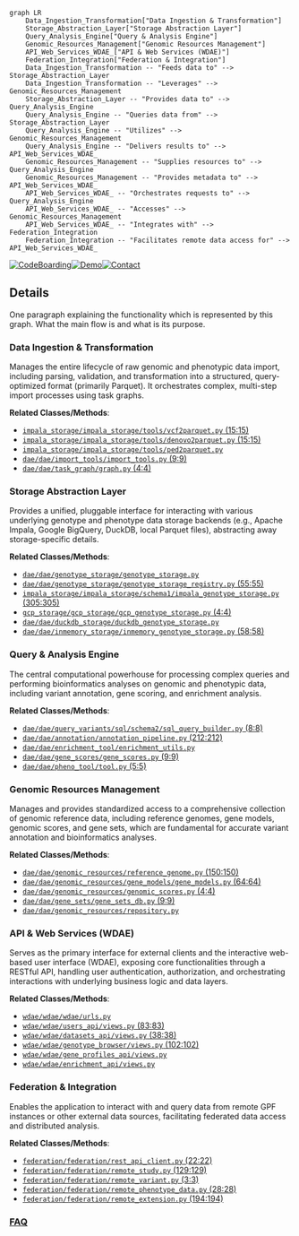 ```mermaid
graph LR
    Data_Ingestion_Transformation["Data Ingestion & Transformation"]
    Storage_Abstraction_Layer["Storage Abstraction Layer"]
    Query_Analysis_Engine["Query & Analysis Engine"]
    Genomic_Resources_Management["Genomic Resources Management"]
    API_Web_Services_WDAE_["API & Web Services (WDAE)"]
    Federation_Integration["Federation & Integration"]
    Data_Ingestion_Transformation -- "Feeds data to" --> Storage_Abstraction_Layer
    Data_Ingestion_Transformation -- "Leverages" --> Genomic_Resources_Management
    Storage_Abstraction_Layer -- "Provides data to" --> Query_Analysis_Engine
    Query_Analysis_Engine -- "Queries data from" --> Storage_Abstraction_Layer
    Query_Analysis_Engine -- "Utilizes" --> Genomic_Resources_Management
    Query_Analysis_Engine -- "Delivers results to" --> API_Web_Services_WDAE_
    Genomic_Resources_Management -- "Supplies resources to" --> Query_Analysis_Engine
    Genomic_Resources_Management -- "Provides metadata to" --> API_Web_Services_WDAE_
    API_Web_Services_WDAE_ -- "Orchestrates requests to" --> Query_Analysis_Engine
    API_Web_Services_WDAE_ -- "Accesses" --> Genomic_Resources_Management
    API_Web_Services_WDAE_ -- "Integrates with" --> Federation_Integration
    Federation_Integration -- "Facilitates remote data access for" --> API_Web_Services_WDAE_
```

[![CodeBoarding](https://img.shields.io/badge/Generated%20by-CodeBoarding-9cf?style=flat-square)](https://github.com/CodeBoarding/GeneratedOnBoardings)[![Demo](https://img.shields.io/badge/Try%20our-Demo-blue?style=flat-square)](https://www.codeboarding.org/demo)[![Contact](https://img.shields.io/badge/Contact%20us%20-%20contact@codeboarding.org-lightgrey?style=flat-square)](mailto:contact@codeboarding.org)

## Details

One paragraph explaining the functionality which is represented by this graph. What the main flow is and what is its purpose.

### Data Ingestion & Transformation
Manages the entire lifecycle of raw genomic and phenotypic data import, including parsing, validation, and transformation into a structured, query-optimized format (primarily Parquet). It orchestrates complex, multi-step import processes using task graphs.


**Related Classes/Methods**:

- <a href="https://github.com/iossifovlab/gpf/blob/master/impala_storage/impala_storage/tools/vcf2parquet.py#L15-L15" target="_blank" rel="noopener noreferrer">`impala_storage/impala_storage/tools/vcf2parquet.py` (15:15)</a>
- <a href="https://github.com/iossifovlab/gpf/blob/master/impala_storage/impala_storage/tools/denovo2parquet.py#L15-L15" target="_blank" rel="noopener noreferrer">`impala_storage/impala_storage/tools/denovo2parquet.py` (15:15)</a>
- <a href="https://github.com/iossifovlab/gpf/blob/master/impala_storage/impala_storage/tools/ped2parquet.py" target="_blank" rel="noopener noreferrer">`impala_storage/impala_storage/tools/ped2parquet.py`</a>
- <a href="https://github.com/iossifovlab/gpf/blob/master/dae/dae/import_tools/import_tools.py#L9-L9" target="_blank" rel="noopener noreferrer">`dae/dae/import_tools/import_tools.py` (9:9)</a>
- <a href="https://github.com/iossifovlab/gpf/blob/master/dae/dae/task_graph/graph.py#L4-L4" target="_blank" rel="noopener noreferrer">`dae/dae/task_graph/graph.py` (4:4)</a>


### Storage Abstraction Layer
Provides a unified, pluggable interface for interacting with various underlying genotype and phenotype data storage backends (e.g., Apache Impala, Google BigQuery, DuckDB, local Parquet files), abstracting away storage-specific details.


**Related Classes/Methods**:

- <a href="https://github.com/iossifovlab/gpf/blob/master/dae/dae/genotype_storage/genotype_storage.py" target="_blank" rel="noopener noreferrer">`dae/dae/genotype_storage/genotype_storage.py`</a>
- <a href="https://github.com/iossifovlab/gpf/blob/master/dae/dae/genotype_storage/genotype_storage_registry.py#L55-L55" target="_blank" rel="noopener noreferrer">`dae/dae/genotype_storage/genotype_storage_registry.py` (55:55)</a>
- <a href="https://github.com/iossifovlab/gpf/blob/master/impala_storage/impala_storage/schema1/impala_genotype_storage.py#L305-L305" target="_blank" rel="noopener noreferrer">`impala_storage/impala_storage/schema1/impala_genotype_storage.py` (305:305)</a>
- <a href="https://github.com/iossifovlab/gpf/blob/master/gcp_storage/gcp_storage/gcp_genotype_storage.py#L4-L4" target="_blank" rel="noopener noreferrer">`gcp_storage/gcp_storage/gcp_genotype_storage.py` (4:4)</a>
- <a href="https://github.com/iossifovlab/gpf/blob/master/dae/dae/duckdb_storage/duckdb_genotype_storage.py" target="_blank" rel="noopener noreferrer">`dae/dae/duckdb_storage/duckdb_genotype_storage.py`</a>
- <a href="https://github.com/iossifovlab/gpf/blob/master/dae/dae/inmemory_storage/inmemory_genotype_storage.py#L58-L58" target="_blank" rel="noopener noreferrer">`dae/dae/inmemory_storage/inmemory_genotype_storage.py` (58:58)</a>


### Query & Analysis Engine
The central computational powerhouse for processing complex queries and performing bioinformatics analyses on genomic and phenotypic data, including variant annotation, gene scoring, and enrichment analysis.


**Related Classes/Methods**:

- <a href="https://github.com/iossifovlab/gpf/blob/master/dae/dae/query_variants/sql/schema2/sql_query_builder.py#L8-L8" target="_blank" rel="noopener noreferrer">`dae/dae/query_variants/sql/schema2/sql_query_builder.py` (8:8)</a>
- <a href="https://github.com/iossifovlab/gpf/blob/master/dae/dae/annotation/annotation_pipeline.py#L212-L212" target="_blank" rel="noopener noreferrer">`dae/dae/annotation/annotation_pipeline.py` (212:212)</a>
- <a href="https://github.com/iossifovlab/gpf/blob/master/dae/dae/enrichment_tool/enrichment_utils.py" target="_blank" rel="noopener noreferrer">`dae/dae/enrichment_tool/enrichment_utils.py`</a>
- <a href="https://github.com/iossifovlab/gpf/blob/master/dae/dae/gene_scores/gene_scores.py#L9-L9" target="_blank" rel="noopener noreferrer">`dae/dae/gene_scores/gene_scores.py` (9:9)</a>
- <a href="https://github.com/iossifovlab/gpf/blob/master/dae/dae/pheno_tool/tool.py#L5-L5" target="_blank" rel="noopener noreferrer">`dae/dae/pheno_tool/tool.py` (5:5)</a>


### Genomic Resources Management
Manages and provides standardized access to a comprehensive collection of genomic reference data, including reference genomes, gene models, genomic scores, and gene sets, which are fundamental for accurate variant annotation and bioinformatics analyses.


**Related Classes/Methods**:

- <a href="https://github.com/iossifovlab/gpf/blob/master/dae/dae/genomic_resources/reference_genome.py#L150-L150" target="_blank" rel="noopener noreferrer">`dae/dae/genomic_resources/reference_genome.py` (150:150)</a>
- <a href="https://github.com/iossifovlab/gpf/blob/master/dae/dae/genomic_resources/gene_models/gene_models.py#L64-L64" target="_blank" rel="noopener noreferrer">`dae/dae/genomic_resources/gene_models/gene_models.py` (64:64)</a>
- <a href="https://github.com/iossifovlab/gpf/blob/master/dae/dae/genomic_resources/genomic_scores.py#L4-L4" target="_blank" rel="noopener noreferrer">`dae/dae/genomic_resources/genomic_scores.py` (4:4)</a>
- <a href="https://github.com/iossifovlab/gpf/blob/master/dae/dae/gene_sets/gene_sets_db.py#L9-L9" target="_blank" rel="noopener noreferrer">`dae/dae/gene_sets/gene_sets_db.py` (9:9)</a>
- <a href="https://github.com/iossifovlab/gpf/blob/master/dae/dae/genomic_resources/repository.py" target="_blank" rel="noopener noreferrer">`dae/dae/genomic_resources/repository.py`</a>


### API & Web Services (WDAE)
Serves as the primary interface for external clients and the interactive web-based user interface (WDAE), exposing core functionalities through a RESTful API, handling user authentication, authorization, and orchestrating interactions with underlying business logic and data layers.


**Related Classes/Methods**:

- <a href="https://github.com/iossifovlab/gpf/blob/master/wdae/wdae/wdae/urls.py" target="_blank" rel="noopener noreferrer">`wdae/wdae/wdae/urls.py`</a>
- <a href="https://github.com/iossifovlab/gpf/blob/master/wdae/wdae/users_api/views.py#L83-L83" target="_blank" rel="noopener noreferrer">`wdae/wdae/users_api/views.py` (83:83)</a>
- <a href="https://github.com/iossifovlab/gpf/blob/master/wdae/wdae/datasets_api/views.py#L38-L38" target="_blank" rel="noopener noreferrer">`wdae/wdae/datasets_api/views.py` (38:38)</a>
- <a href="https://github.com/iossifovlab/gpf/blob/master/wdae/wdae/genotype_browser/views.py#L102-L102" target="_blank" rel="noopener noreferrer">`wdae/wdae/genotype_browser/views.py` (102:102)</a>
- <a href="https://github.com/iossifovlab/gpf/blob/master/wdae/wdae/gene_profiles_api/views.py" target="_blank" rel="noopener noreferrer">`wdae/wdae/gene_profiles_api/views.py`</a>
- <a href="https://github.com/iossifovlab/gpf/blob/master/wdae/wdae/enrichment_api/views.py" target="_blank" rel="noopener noreferrer">`wdae/wdae/enrichment_api/views.py`</a>


### Federation & Integration
Enables the application to interact with and query data from remote GPF instances or other external data sources, facilitating federated data access and distributed analysis.


**Related Classes/Methods**:

- <a href="https://github.com/iossifovlab/gpf/blob/master/federation/federation/rest_api_client.py#L22-L22" target="_blank" rel="noopener noreferrer">`federation/federation/rest_api_client.py` (22:22)</a>
- <a href="https://github.com/iossifovlab/gpf/blob/master/federation/federation/remote_study.py#L129-L129" target="_blank" rel="noopener noreferrer">`federation/federation/remote_study.py` (129:129)</a>
- <a href="https://github.com/iossifovlab/gpf/blob/master/federation/federation/remote_variant.py#L3-L3" target="_blank" rel="noopener noreferrer">`federation/federation/remote_variant.py` (3:3)</a>
- <a href="https://github.com/iossifovlab/gpf/blob/master/federation/federation/remote_phenotype_data.py#L28-L28" target="_blank" rel="noopener noreferrer">`federation/federation/remote_phenotype_data.py` (28:28)</a>
- <a href="https://github.com/iossifovlab/gpf/blob/master/federation/federation/remote_extension.py#L194-L194" target="_blank" rel="noopener noreferrer">`federation/federation/remote_extension.py` (194:194)</a>




### [FAQ](https://github.com/CodeBoarding/GeneratedOnBoardings/tree/main?tab=readme-ov-file#faq)